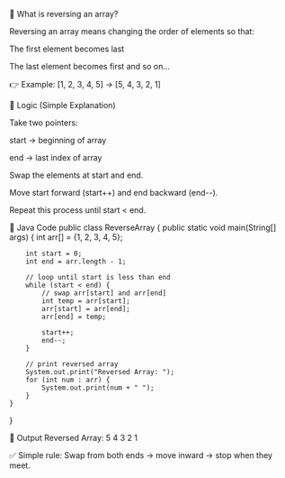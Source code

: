 🔹 What is reversing an array?

Reversing an array means changing the order of elements so that:

The first element becomes last

The last element becomes first
and so on…

👉 Example:
[1, 2, 3, 4, 5] → [5, 4, 3, 2, 1]

🔹 Logic (Simple Explanation)

Take two pointers:

start → beginning of array

end → last index of array

Swap the elements at start and end.

Move start forward (start++) and end backward (end--).

Repeat this process until start < end.

🔹 Java Code
public class ReverseArray {
    public static void main(String[] args) {
        int arr[] = {1, 2, 3, 4, 5};

        int start = 0;
        int end = arr.length - 1;

        // loop until start is less than end
        while (start < end) {
            // swap arr[start] and arr[end]
            int temp = arr[start];
            arr[start] = arr[end];
            arr[end] = temp;

            start++;
            end--;
        }

        // print reversed array
        System.out.print("Reversed Array: ");
        for (int num : arr) {
            System.out.print(num + " ");
        }
    }
}

🔹 Output
Reversed Array: 5 4 3 2 1


✅ Simple rule: Swap from both ends → move inward → stop when they meet.
